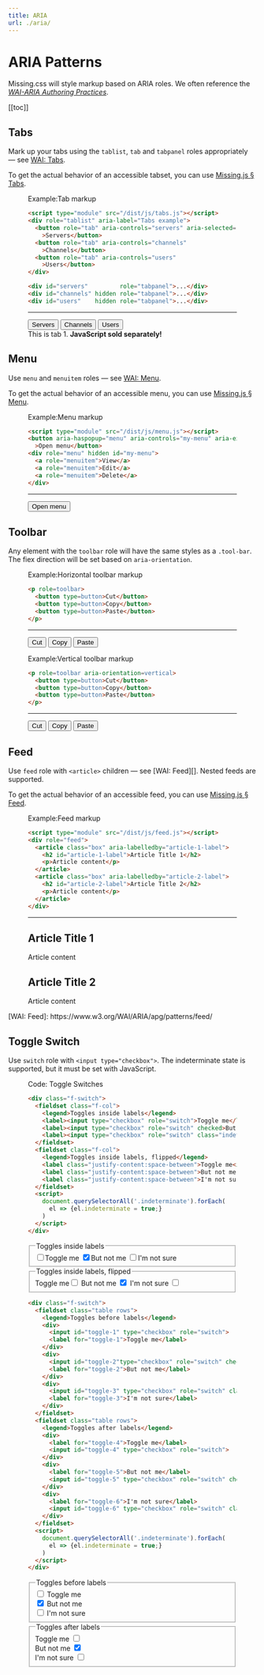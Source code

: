 ```yaml
---
title: ARIA
url: ./aria/
---
```


# ARIA Patterns

Missing.css will style markup based on ARIA roles. We often reference the
[<cite>WAI-ARIA Authoring Practices</cite>][WAI].

[WAI]: https://www.w3.org/TR/wai-aria-practices/

[[toc]]

## Tabs

Mark up your tabs using the `tablist`, `tab` and `tabpanel` roles
appropriately — see [WAI: Tabs][].

To get the actual behavior of an accessible tabset, you can use [Missing.js &sect; Tabs](/docs/js#tabs).

<figure>
<figcaption><sub-title class="allcaps">Example<v-h>:</v-h></sub-title>Tab markup</figcaption>

  ~~~ html
  <script type="module" src="/dist/js/tabs.js"></script>
  <div role="tablist" aria-label="Tabs example">
    <button role="tab" aria-controls="servers" aria-selected="true"
      >Servers</button>
    <button role="tab" aria-controls="channels"
      >Channels</button>
    <button role="tab" aria-controls="users"
      >Users</button>
  </div>

  <div id="servers"         role="tabpanel">...</div>
  <div id="channels" hidden role="tabpanel">...</div>
  <div id="users"    hidden role="tabpanel">...</div>
  ~~~

  <hr>

  <script type="module" src="/dist/js/tabs.js"></script>
  <div role="tablist" aria-label="Tabs example">
    <button role="tab" aria-controls="servers" aria-selected="true"
      >Servers</button>
    <button role="tab" aria-controls="channels"
      >Channels</button>
    <button role="tab" aria-controls="users"
      >Users</button>
  </div>
  
  <div id="servers"         role="tabpanel">This is tab 1. <strong>JavaScript sold separately!</strong></div>
  <div id="channels" hidden role="tabpanel">You are enjoying tab 2.</div>
  <div id="users"    hidden role="tabpanel"><img alt="placeholder cat" src="https://biber.denizaksimsek.com/img/IMG_2022-07-05_07-16-48-400.webp"></div>

</figure>


[WAI: Tabs]: https://www.w3.org/WAI/ARIA/apg/patterns/tabpanel/


## Menu

Use `menu` and `menuitem` roles — see [WAI: Menu][].

To get the actual behavior of an accessible menu, you can use [Missing.js &sect; Menu](/docs/js#menu).

<figure>
<figcaption><sub-title class="allcaps">Example<v-h>:</v-h></sub-title>Menu markup</figcaption>

  ~~~ html
  <script type="module" src="/dist/js/menu.js"></script>
  <button aria-haspopup="menu" aria-controls="my-menu" aria-expanded="false"
    >Open menu</button>
  <div role="menu" hidden id="my-menu">
    <a role="menuitem">View</a>
    <a role="menuitem">Edit</a>
    <a role="menuitem">Delete</a>
  </div>
  ~~~

  <hr>

  <script type="module" src="/dist/js/menu.js"></script>
  <div>
  <button aria-haspopup="menu" aria-controls="my-menu" aria-expanded="false"
    >Open menu</button>
  <div role="menu" hidden id="my-menu">
    <a role="menuitem">View</a>
    <a role="menuitem">Edit</a>
    <a role="menuitem">Delete</a>
  </div>
  </div>

</figure>

[WAI: Menu]: https://www.w3.org/WAI/ARIA/apg/patterns/menu/


<!--
## Listbox

Use `listbox` and `option` ARIA roles. [WAI: Listbox][].

<figure>
<figcaption><sub-title class="allcaps">Example<v-h>:</v-h></sub-title>Listbox markup</figcaption>

  ~~~ html
  <ul role="listbox" class="box flow-gap">
    <li role="option" aria-selected="true" class="crowded">
      <strong>Pick me!</strong>
      <p>I'm clearly the best option.</p>
    </li>
    <li role="option" class="crowded">
      <strong>Pick me instead!</strong>
      <p>Don't listen to that other guy.</p>
    </li>
  </ul>
  ~~~

  <ul role="listbox" class="box flow-gap">
    <li role="option" aria-selected="true" class="crowded">
      <strong>Pick me!</strong>
      <p>I'm clearly the best option.</p>
    </li>
    <li role="option" class="crowded">
      <strong>Pick me instead!</strong>
      <p>Don't listen to that other guy.</p>
    </li>
  </ul>

</figure>

[WAI: Listbox]: https://www.w3.org/WAI/ARIA/apg/patterns/listbox/
-->

## Toolbar

Any element with the `toolbar` role will have the same styles as a `.tool-bar`.
The fiex direction will be set based on `aria-orientation`.

<figure>
<figcaption><sub-title class="allcaps">Example<v-h>:</v-h></sub-title>Horizontal toolbar markup</figcaption>

  ~~~ html
  <p role=toolbar>
    <button type=button>Cut</button>
    <button type=button>Copy</button>
    <button type=button>Paste</button>
  </p>
  ~~~

  <hr>

  <p role=toolbar>
    <button type=button>Cut</button>
    <button type=button>Copy</button>
    <button type=button>Paste</button>
  </p>

</figure>

<figure>
<figcaption><sub-title class="allcaps">Example<v-h>:</v-h></sub-title>Vertical toolbar markup</figcaption>

  ~~~ html
  <p role=toolbar aria-orientation=vertical>
    <button type=button>Cut</button>
    <button type=button>Copy</button>
    <button type=button>Paste</button>
  </p>
  ~~~

  <hr>

  <p role=toolbar aria-orientation=vertical>
    <button type=button>Cut</button>
    <button type=button>Copy</button>
    <button type=button>Paste</button>
  </p>

</figure>


## Feed

Use `feed` role with `<article>` children  — see [WAI: Feed][]. Nested feeds are supported.

To get the actual behavior of an accessible feed, you can use [Missing.js &sect; Feed](/docs/js#feed).

<figure>
<figcaption><sub-title class="allcaps">Example<v-h>:</v-h></sub-title>Feed markup</figcaption>

  ~~~ html
  <script type="module" src="/dist/js/feed.js"></script>
  <div role="feed">
    <article class="box" aria-labelledby="article-1-label">
      <h2 id="article-1-label">Article Title 1</h2>
      <p>Article content</p>
    </article>
    <article class="box" aria-labelledby="article-2-label">
      <h2 id="article-2-label">Article Title 2</h2>
      <p>Article content</p>
    </article>
  </div>
  ~~~

  <hr>

  <div>
  <script type="module" src="/dist/js/feed.js"></script>
  <div role="feed">
    <article class="box" aria-labelledby="article-1-label">
      <h2 id="article-1-label">Article Title 1</h2>
      <p>Article content</p>
    </article>
    <article class="box" aria-labelledby="article-2-label">
      <h2 id="article-2-label">Article Title 2</h2>
      <p>Article content</p>
    </article>
  </div>

</figure>
[WAI: Feed]: https://www.w3.org/WAI/ARIA/apg/patterns/feed/


## Toggle Switch

Use `switch` role with `<input type="checkbox">`. The indeterminate state is supported, but it must be set with JavaScript.

<figure>
<figcaption>Code: Toggle Switches</figcaption>

  ~~~ html
  <div class="f-switch">
    <fieldset class="f-col">
      <legend>Toggles inside labels</legend>
      <label><input type="checkbox" role="switch">Toggle me</label>
      <label><input type="checkbox" role="switch" checked>But not me</label>
      <label><input type="checkbox" role="switch" class="indeterminate">I'm not sure</label>
    </fieldset>
    <fieldset class="f-col">
      <legend>Toggles inside labels, flipped</legend>
      <label class="justify-content:space-between">Toggle me<input type="checkbox" role="switch"></label>
      <label class="justify-content:space-between">But not me <input type="checkbox" role="switch" checked></label>
      <label class="justify-content:space-between">I'm not sure <input type="checkbox" role="switch" class="indeterminate"></label>
    </fieldset>
    <script>
      document.querySelectorAll('.indeterminate').forEach(
        el => {el.indeterminate = true;}
      )
    </script>
  </div>
  ~~~

  <div class="f-switch">
    <fieldset class="f-col">
      <legend>Toggles inside labels</legend>
      <label><input type="checkbox" role="switch">Toggle me</label>
      <label><input type="checkbox" role="switch" checked>But not me</label>
      <label><input type="checkbox" role="switch" class="indeterminate">I'm not sure</label>
    </fieldset>
    <fieldset class="f-col">
      <legend>Toggles inside labels, flipped</legend>
      <label class="justify-content:space-between">Toggle me<input type="checkbox" role="switch"></label>
      <label class="justify-content:space-between">But not me <input type="checkbox" role="switch" checked></label>
      <label class="justify-content:space-between">I'm not sure <input type="checkbox" role="switch" class="indeterminate"></label>
    </fieldset>
  </div>

  ~~~ html
  <div class="f-switch">
    <fieldset class="table rows">
      <legend>Toggles before labels</legend>
      <div>
        <input id="toggle-1" type="checkbox" role="switch">
        <label for="toggle-1">Toggle me</label>
      </div>
      <div>
        <input id="toggle-2"type="checkbox" role="switch" checked>
        <label for="toggle-2">But not me</label>
      </div>
      <div>
        <input id="toggle-3" type="checkbox" role="switch" class="indeterminate">
        <label for="toggle-3">I'm not sure</label>
      </div>
    </fieldset>
    <fieldset class="table rows">
      <legend>Toggles after labels</legend>
      <div>
        <label for="toggle-4">Toggle me</label>
        <input id="toggle-4" type="checkbox" role="switch">
      </div>
      <div>
        <label for="toggle-5">But not me</label>
        <input id="toggle-5" type="checkbox" role="switch" checked>
      </div>
      <div>
        <label for="toggle-6">I'm not sure</label>
        <input id="toggle-6" type="checkbox" role="switch" class="indeterminate">
      </div>
    </fieldset>
    <script>
      document.querySelectorAll('.indeterminate').forEach(
        el => {el.indeterminate = true;}
      )
    </script>
  </div>
  ~~~

  <div class="f-switch">
    <fieldset class="table rows">
      <legend>Toggles before labels</legend>
      <div>
        <input id="toggle-1" type="checkbox" role="switch">
        <label for="toggle-1">Toggle me</label>
      </div>
      <div>
        <input id="toggle-2"type="checkbox" role="switch" checked>
        <label for="toggle-2">But not me</label>
      </div>
      <div>
        <input id="toggle-3" type="checkbox" role="switch" class="indeterminate">
        <label for="toggle-3">I'm not sure</label>
      </div>
    </fieldset>
    <fieldset class="table rows">
      <legend>Toggles after labels</legend>
      <div>
        <label for="toggle-4">Toggle me</label>
        <input id="toggle-4" type="checkbox" role="switch">
      </div>
      <div>
        <label for="toggle-5">But not me</label>
        <input id="toggle-5" type="checkbox" role="switch" checked>
      </div>
      <div>
        <label for="toggle-6">I'm not sure</label>
        <input id="toggle-6" type="checkbox" role="switch" class="indeterminate">
      </div>
    </fieldset>
  </div>

  <script>document.querySelectorAll('.indeterminate').forEach(el => {el.indeterminate = true;})</script>
</figure>
